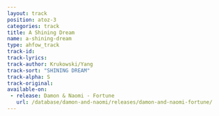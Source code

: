 ```yaml
---
layout: track
position: atoz-3
categories: track
title: A Shining Dream
name: a-shining-dream
type: ahfow_track
track-id: 
track-lyrics: 
track-author: Krukowski/Yang
track-sort: "SHINING DREAM"
track-alpha: S
track-original: 
available-on:
 - release: Damon & Naomi - Fortune
   url: /database/damon-and-naomi/releases/damon-and-naomi-fortune/
---
```

